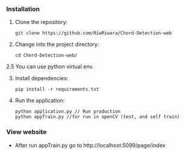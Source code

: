 ### Installation


1. Clone the repository:
   ```
   git clone https://github.com/RiwRiwara/Chord-Detection-web
   ```

2. Change into the project directory:
   ```
   cd Chord-Detection-web/
   ```
2.5 You can use python virtual env.

3. Install dependencies:
   ```
   pip install -r requirements.txt
   ```

4. Run the application:
   ```
   python application.py // Run production
   python appTrain.py //for run in openCV (test, and self train)
   ```

### View website
- After run appTrain.py go to http://localhost:5099/page/index
